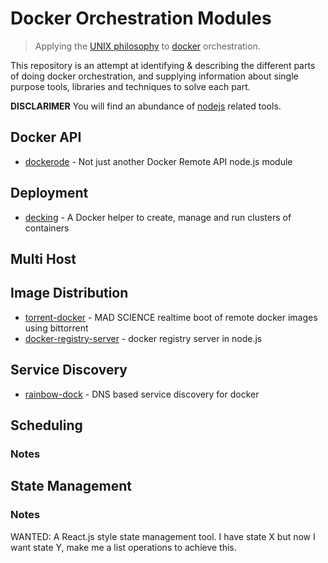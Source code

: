 # Docker Orchestration Modules

> Applying the [UNIX philosophy](http://en.wikipedia.org/wiki/Unix_philosophy) to [docker](https://www.docker.com/) orchestration.

This repository is an attempt at identifying & describing the different parts of doing docker orchestration, and supplying information about single purpose tools, libraries and techniques to solve each part.

**DISCLARIMER** You will find an abundance of [nodejs](http://nodejs.org/) related tools.

## Docker API

* [dockerode](https://github.com/apocas/dockerode) - Not just another Docker Remote API node.js module

## Deployment

* [decking](https://github.com/makeusabrew/decking) - A Docker helper to create, manage and run clusters of containers

## Multi Host

## Image Distribution

* [torrent-docker](https://github.com/mafintosh/torrent-docker) - MAD SCIENCE realtime boot of remote docker images using bittorrent
* [docker-registry-server](https://github.com/mafintosh/docker-registry-server) - docker registry server in node.js

## Service Discovery

* [rainbow-dock](https://github.com/asbjornenge/rainbow-dock) - DNS based service discovery for docker

## Scheduling

### Notes

## State Management

### Notes

WANTED: A React.js style state management tool. I have state X but now I want state Y, make me a list operations to achieve this.